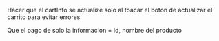 Hacer que el cartInfo se actualize solo al toacar el boton de actualizar el carrito para evitar errores


Que el pago de solo la informacion = id, nombre del producto